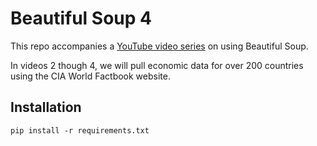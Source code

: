 # Beautiful Soup 4

This repo accompanies a [YouTube video series](https://www.youtube.com/playlist?list=PL9HL9M6-y7BnDgnr9oCJJRYnP4qyg8IaT) on using Beautiful Soup.

In videos 2 though 4, we will pull economic data for over 200 countries using the CIA World Factbook website.

## Installation

```shell
pip install -r requirements.txt
```
